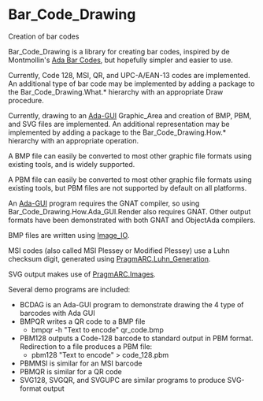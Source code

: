 # Bar_Code_Drawing
Creation of bar codes

Bar_Code_Drawing is a library for creating bar codes, inspired by de Montmollin's [Ada Bar Codes](https://github.com/zertovitch/ada-bar-codes), but hopefully simpler and easier to use.

Currently, Code 128, MSI, QR, and UPC-A/EAN-13 codes are implemented. An additional type of bar code may be implemented by adding a package to the Bar_Code_Drawing.What.* hierarchy with an appropriate Draw procedure.

Currently, drawing to an [Ada-GUI](https://github.com/jrcarter/Ada_GUI) Graphic_Area and creation of BMP, PBM, and SVG files are implemented. An additional representation may be implemented by adding a package to the Bar_Code_Drawing.How.* hierarchy with an appropriate operation.

A BMP file can easily be converted to most other graphic file formats using existing tools, and is widely supported.

A PBM file can easily be converted to most other graphic file formats using existing tools, but PBM files are not supported by default on all platforms.

An [Ada-GUI](https://github.com/jrcarter/Ada_GUI) program requires the GNAT compiler, so using Bar_Code_Drawing.How.Ada_GUI.Render also requires GNAT. Other output formats have been demonstrated with both GNAT and ObjectAda compilers.

BMP files are written using [Image_IO](https://github.com/jrcarter/Image_IO).

MSI codes (also called MSI Plessey or Modified Plessey) use a Luhn checksum digit, generated using [PragmARC.Luhn_Generation](https://github.com/jrcarter/PragmARC).

SVG output makes use of [PragmARC.Images](https://github.com/jrcarter/PragmARC).

Several demo programs are included:
* BCDAG is an Ada-GUI program to demonstrate drawing the 4 type of barcodes with Ada GUI
* BMPQR writes a QR code to a BMP file
  - bmpqr -h "Text to encode" qr_code.bmp
* PBM128 outputs a Code-128 barcode to standard output in PBM format. Redirection to a file produces a PBM file:
  - pbm128 "Text to encode" > code_128.pbm
* PBMMSI is similar for an MSI barcode
* PBMQR  is similar for a QR code
* SVG128, SVGQR, and SVGUPC are similar programs to produce SVG-format output

